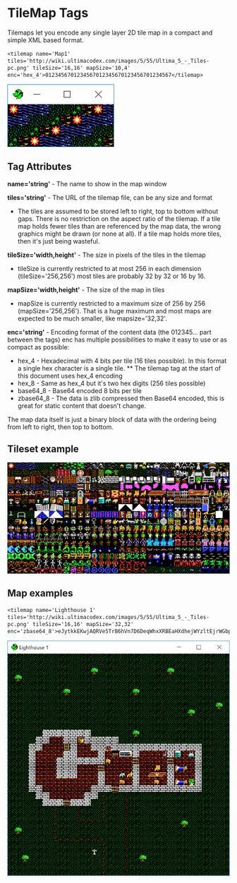 # TileMap Tags

Tilemaps let you encode any single layer 2D tile map in a compact and simple XML based format.

```
<tilemap name='Map1' tiles='http://wiki.ultimacodex.com/images/5/55/Ultima_5_-_Tiles-pc.png' tileSize='16,16' mapSize='10,4' enc='hex_4'>0123456701234567012345670123456701234567</tilemap>
```

![Image of Map1](/images/TileMap1.png)

## Tag Attributes

**name='string'** - The name to show in the map window

**tiles='string'** - The URL of the tilemap file, can be any size and format
* The tiles are assumed to be stored left to right, top to bottom without gaps. There is no restriction on the aspect ratio of the tilemap. If a tile map holds fewer tiles than are referenced by the map data, the wrong graphics might be drawn (or none at all). If a tile map holds more tiles, then it's just being wasteful.

**tileSize='width,height'** - The size in pixels of the tiles in the tilemap
* tileSize is currently restricted to at most 256 in each dimension (tileSize='256,256') most tiles are probably 32 by 32 or 16 by 16.

**mapSize='width,height'** - The size of the map in tiles
* mapSize is currently restricted to a maximum size of 256 by 256 (mapSize='256,256'). That is a huge maximum and most maps are expected to be much smaller, like mapsize='32,32'.

**enc='string'** - Encoding format of the content data (the 012345... part between the tags)
 enc has multiple possibilities to make it easy to use or as compact as possible:

* hex_4 - Hexadecimal with 4 bits per tile (16 tiles possible). In this format a single hex character is a single tile.
** The tilemap tag at the start of this document uses hex_4 encoding
* hex_8 - Same as hex_4 but it's two hex digits (256 tiles possible)
* base64_8 - Base64 encoded 8 bits per tile
* zbase64_8 - The data is zlib compressed then Base64 encoded, this is great for static content that doesn't change.

The map data itself is just a binary block of data with the ordering being from left to right, then top to bottom.

## Tileset example

![Image of the tileset](/images/Ultima5.png)

## Map examples

```
<tilemap name='Lighthouse 1' tiles='http://wiki.ultimacodex.com/images/5/55/Ultima_5_-_Tiles-pc.png' tileSize='16,16' mapSize='32,32' enc='zbase64_8'>eJytkkEKwjAQRVe5TrB6hVn7D6DeqWhxXRBEaHXdhejWYzltEjrWGbpoPjT54f2ZDiHO5ZPXrFeCi3pnajjbK+N/EGT1BYiAq8j8YfoMmSekEmdMQ2hLl/2hN2/c6SZ5rCjZdhSXCU+IzZHQtArn73ECVa8zJvVB7Mq4NO0Ocv4wIzpl/hQACj5s9PvrC53FE1jEVyzBvdyLMarXr4Ms/juGpVrl4r0Ebj/Mmf4a/wJ4Ll9p</tilemap>
```

![Image of Lighthouse](/images/LightHouse.png)
